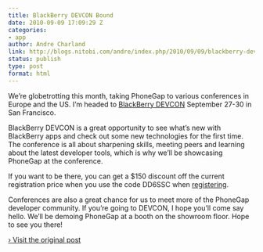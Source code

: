 ```yaml
---
title: BlackBerry DEVCON Bound
date: 2010-09-09 17:09:29 Z
categories:
- app
author: Andre Charland
link: http://blogs.nitobi.com/andre/index.php/2010/09/09/blackberry-devcon-bound/
status: publish
type: post
format: html
---
```


We’re globetrotting this month, taking PhoneGap to various conferences in Europe and the US. I’m headed to [BlackBerry DEVCON](http://www.blackberrydevcon.com) September 27-30 in San Francisco.

BlackBerry DEVCON is a great opportunity to see what’s new with BlackBerry apps and check out some new technologies for the first time. The conference is all about sharpening skills, meeting peers and learning about the latest developer tools, which is why we’ll be showcasing PhoneGap at the conference.

If you want to be there, you can get a $150 discount off the current registration price when you use the code DD6SSC when [registering](http://www.blackberrydevcon.com/register).

Conferences are also a great chance for us to meet more of the PhoneGap developer community. If you’re going to DEVCON, I hope you’ll come say hello. We’ll be demoing PhoneGap at a booth on the showroom floor. Hope to see you there!

[› Visit the original post](http://blogs.nitobi.com/andre/index.php/2010/09/09/blackberry-devcon-bound/)
